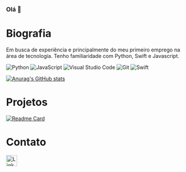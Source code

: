 ### Olá 👋

# Biografia

Em busca de experiência e principalmente do meu primeiro emprego na área de tecnologia. Tenho familiaridade com Python, Swift e Javascript. 


![Python](https://img.shields.io/badge/python-3670A0?style=for-the-badge&logo=python&logoColor=ffdd54)
![JavaScript](https://img.shields.io/badge/javascript-%23323330.svg?style=for-the-badge&logo=javascript&logoColor=%23F7DF1E)
![Visual Studio Code](https://img.shields.io/badge/Visual%20Studio%20Code-0078d7.svg?style=for-the-badge&logo=visual-studio-code&logoColor=white)
![Git](https://img.shields.io/badge/git-%23F05033.svg?style=for-the-badge&logo=git&logoColor=white)
![Swift](https://img.shields.io/badge/swift-F54A2A?style=for-the-badge&logo=swift&logoColor=white)


[![Anurag's GitHub stats](https://github-readme-stats.vercel.app/api?username=Dev-Gabriel-exe&theme=tokyonight)](https://github.com/Dev-Gabriel-exe/github-readme-stats)

# Projetos
[![Readme Card](https://github-readme-stats.vercel.app/api/pin/?username=Dev-Gabriel-exe&repo=Dev-Gabriel-exe.github.io)](https://github.com/anuraghazra/github-readme-stats)


# Contato
[<img src='https://img.shields.io/badge/linkedin-%230077B5.svg?style=for-the-badge&logo=linkedin&logoColor=white' alt='Linkedin' height='30'>](www.linkedin.com/in/gabriel-alencar-vale)
